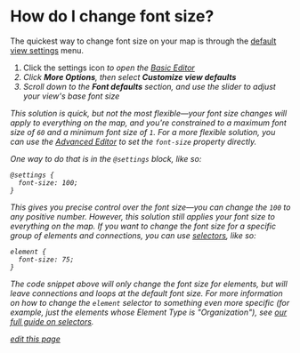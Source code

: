 # How do I change font size?

The quickest way to change font size on your map is through the [default view settings](/guides/default-view-settings.html) menu.

1. Click the settings icon <i class="fa fa-sliders" /> to open the [Basic Editor](/overview/view-editors.html#basic-editor)
1. Click **More Options**, then select **Customize view defaults**
1. Scroll down to the **Font defaults** section, and use the slider to adjust your view's base font size

This solution is quick, but not the most flexible—your font size changes will apply to everything on the map, and you're constrained to a maximum font size of `60` and a minimum font size of `1`. For a more flexible solution, you can use the [Advanced Editor](/overview/view-editors.html#advanced-editor) to set the `font-size` property directly.

One way to do that is in the `@settings` block, like so:

```
@settings {
  font-size: 100;
}
```

This gives you precise control over the font size—you can change the `100` to any positive number. However, this solution still applies your font size to everything on the map. If you want to change the font size for a specific group of elements and connections, you can use [selectors](/guides/selectors.html), like so:

```
element {
  font-size: 75;
}
```

The code snippet above will only change the font size for elements, but will leave connections and loops at the default font size. For more information on how to change the `element` selector to something even more specific (for example, just the elements whose Element Type is "Organization"), see [our full guide on selectors](/guides/selectors.html).

<span class="edit-link"><a href="https://github.com/kumu/docs/blob/master/faq/how-do-i-change-font-size.md" target="_blank"><i class="fa fa-github"></i> edit this page</a></span>
